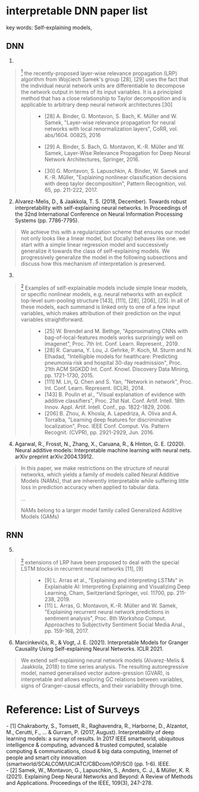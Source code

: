 # interpretable DNN paper list

key words: Self-explaining models, 

## DNN


1. 
> [<sup>1</sup>](#refer-anchor-1) the recently-proposed layer-wise relevance propagation (LRP) algorithm from Wojciech Samek's group [28], [29] uses the fact that the individual neural network units are differentiable to decompose the network output in terms of its input variables. It is a principled method that has a close relationship to Taylor decomposition and is applicable to arbitrary deep neural network architectures [30]
>
>> - [28] A. Binder, G. Montavon, S. Bach, K. Müller and W. Samek, "Layer-wise relevance propagation for neural networks with local renormalization layers", CoRR, vol. abs/1604. 00825, 2016
>> 
>> - [29] A. Binder, S. Bach, G. Montavon, K.-R. Müller and W. Samek, Layer-Wise Relevance Propagation for Deep Neural Network Architectures, Springer, 2016.
>> 
>> - [30] G. Montavon, S. Lapuschkin, A. Binder, W. Samek and K.-R. Müller, "Explaining nonlinear classification decisions with deep taylor decomposition", Pattern Recognition, vol. 65, pp. 211-222, 2017.

2. Alvarez-Melis, D., & Jaakkola, T. S. (2018, December). Towards robust interpretability with self-explaining neural networks. In Proceedings of the 32nd International Conference on Neural Information Processing Systems (pp. 7786-7795).

> We achieve this with a regularization scheme that ensures our model not only looks like a linear model, but (locally) behaves like one.
> we start with a simple linear regression model and successively generalize
it towards the class of self-explaining models. 
> We progressively generalize the model in the following subsections and
discuss how this mechanism of interpretation is preserved.

3. 
> [<sup>2</sup>](#refer-anchor-2) Examples of self-explainable models include simple linear
> models, or specific nonlinear models, e.g. neural networks with
> an explicit top-level sum-pooling structure [143], [111], [28],
> [206], [25]. In all of these models, each summand is linked
> only to one of a few input variables, which makes attribution
> of their prediction on the input variables straightforward.
>
>> - [25] W. Brendel and M. Bethge, "Approximating CNNs with bag-of-local-features models works surprisingly well on imagenet", Proc. 7th Int. Conf. Learn. Represent., 2019.
>> - [28] R. Caruana, Y. Lou, J. Gehrke, P. Koch, M. Sturm and N. Elhadad, "Intelligible models for healthcare: Predicting pneumonia risk and hospital 30-day readmission", Proc. 21th ACM SIGKDD Int. Conf. Knowl. Discovery Data Mining, pp. 1721-1730, 2015.
>> - [111] M. Lin, Q. Chen and S. Yan, "Network in network", Proc. Int. Conf. Learn. Represent. (ICLR), 2014.
>> - [143] B. Poulin et al., "Visual explanation of evidence with additive classifiers", Proc. 21st Nat. Conf. Artif. Intell. 18th Innov. Appl. Artif. Intell. Conf., pp. 1822-1829, 2006.
>> - [206] B. Zhou, A. Khosla, A. Lapedriza, A. Oliva and A. Torralba, "Learning deep features for discriminative localization", Proc. IEEE Conf. Comput. Vis. Pattern Recognit. (CVPR), pp. 2921-2929, Jun. 2016.

4. Agarwal, R., Frosst, N., Zhang, X., Caruana, R., & Hinton, G. E. (2020). Neural additive models: Interpretable machine learning with neural nets. arXiv preprint arXiv:2004.13912.

> In this paper, we make restrictions on the structure of neural networks, which yields a family of models called Neural
> Additive Models (NAMs), that are inherently interpretable while suffering little loss in prediction accuracy when applied to tabular data.
> 
> ...
> 
> NAMs belong to a larger model family called Generalized Additive Models
(GAMs)


## RNN

5. 
> [<sup>2</sup>](#refer-anchor-2) extensions of LRP have been proposed
> to deal with the special LSTM blocks in recurrent neural
> networks [11], [9]
>
>> - [9] L. Arras et al., "Explaining and interpreting LSTMs" in Explainable AI: Interpreting Explaining and Visualizing Deep Learning, Cham, Switzerland:Springer, vol. 11700, pp. 211-238, 2019.
>> - [11] L. Arras, G. Montavon, K.-R. Müller and W. Samek, "Explaining recurrent neural network predictions in sentiment analysis", Proc. 8th Workshop Comput. Approaches to Subjectivity Sentiment Social Media Anal., pp. 159-168, 2017.


6. Marcinkevičs, R., & Vogt, J. E. (2021). Interpretable Models for Granger Causality Using Self-explaining Neural Networks. ICLR 2021.

> We extend self-explaining neural network models (Alvarez-Melis & Jaakkola, 2018) to
> time series analysis. The resulting autoregressive model, named generalised vector autore-gression (GVAR), is interpretable and allows exploring GC relations between variables, signs of Granger-causal effects, and their variability through time.



# Reference: List of Surveys
<div id="refer-anchor-1"></div>
- [1] Chakraborty, S., Tomsett, R., Raghavendra, R., Harborne, D., Alzantot, M., Cerutti, F., ... & Gurram, P. (2017, August). Interpretability of deep learning models: a survey of results. In 2017 IEEE smartworld, ubiquitous intelligence & computing, advanced & trusted computed, scalable computing & communications, cloud & big data computing, Internet of people and smart city innovation (smartworld/SCALCOM/UIC/ATC/CBDcom/IOP/SCI) (pp. 1-6). IEEE.

<div id="refer-anchor-2"></div>
- [2] Samek, W., Montavon, G., Lapuschkin, S., Anders, C. J., & Müller, K. R. (2021). Explaining Deep Neural Networks and Beyond: A Review of Methods and Applications. Proceedings of the IEEE, 109(3), 247-278.




